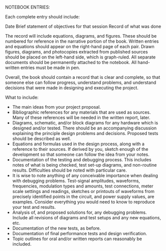 NOTEBOOK ENTRIES:

Each complete entry should include:

Date
Brief statement of objectives for that session
Record of what was done

The record will include equations, diagrams, and figures. These should be numbered for reference in the narrative portion of the book. Written entries and equations should appear on the right-hand page of each pair. Drawn figures, diagrams, and photocopies extracted from published sources should be placed on the left-hand side, which is graph-ruled. All separate documents should be permanently attached to the notebook. All hand-written entries must be made in pen.

Overall, the book should contain a record that is clear and complete, so that someone else can follow progress, understand problems, and understand decisions that were made in designing and executing the project.

What to include:

 - The main ideas from your project proposal.
 - Bibliographic references for any materials that are used as sources. Many of these references will be needed in the written report, later.
 - Diagrams, schematic, and/or block diagrams for any hardware which is designed and/or tested. There should be an accompanying discussion explaining the principle design problems and decisions. Proposed tests should be described as well.
 - Equations and formulas used in the design process, along with a reference to their sources. If derived by you, sketch enough of the development so that someone can follow the idea from your notes.
 - Documentation of the testing and debugging process. This includes notes of what is being checked, test set-up diagrams, and non-routine results. Difficulties should be noted with particular care.
 - It is wise to note anything of any conceivable importance when dealing with debugging problems. Test-signal amplitudes, waveforms, frequencies, modulation types and amounts, test connections, meter scale settings and readings, sketches or printouts of waveforms from precisely identified points in the circuit, and power supply values, are examples. Consider everything you would need to know to reproduce your test and results.
 - Analysis of, and proposed solutions for, any debugging problems. Include all revisions of diagrams and test setups and any new equations, etc.
 - Documentation of the new tests, as before.
 - Documentation of final performance tests and design verification.
 - Topic outlines for oral and/or written reports can reasonably be included.